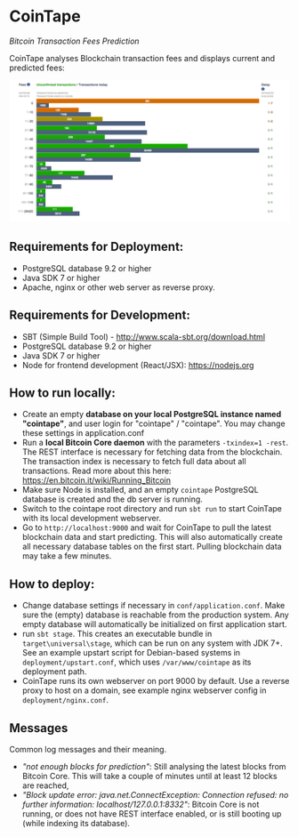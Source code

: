 # CoinTape
*Bitcoin Transaction Fees Prediction*

CoinTape analyses Blockchain transaction fees and displays current and predicted fees: 

![CoinTape](/public/images/screenshot.png?raw=true "Transaction Fees Overview")

## Requirements for Deployment:
- PostgreSQL database 9.2 or higher
- Java SDK 7 or higher
- Apache, nginx or other web server as reverse proxy.

## Requirements for Development:
- SBT (Simple Build Tool) - http://www.scala-sbt.org/download.html
- PostgreSQL database 9.2 or higher
- Java SDK 7 or higher
- Node for frontend development (React/JSX): https://nodejs.org

## How to run locally:
- Create an empty **database on your local PostgreSQL instance named "cointape"**, and user login for "cointape" / "cointape". You may change these settings in application.conf
- Run a **local Bitcoin Core daemon** with the parameters `-txindex=1 -rest`. The REST interface is necessary for fetching data from the blockchain. The transaction index is necessary to fetch full data about all transactions. Read more about this here: https://en.bitcoin.it/wiki/Running_Bitcoin  
- Make sure Node is installed, and an empty `cointape` PostgreSQL database is created and the db server is running.
- Switch to the cointape root directory and run `sbt run` to start CoinTape with its local development webserver.
- Go to `http://localhost:9000` and wait for CoinTape to pull the latest blockchain data and start predicting. This will also automatically create all necessary database tables on the first start. Pulling blockchain data may take a few minutes.

## How to deploy:
- Change database settings if necessary in `conf/application.conf`. Make sure the (empty) database is reachable from the production system. Any empty database will automatically be initialized on first application start.
- run `sbt stage`. This creates an executable bundle in `target\universal\stage`, which can be run on any system with JDK 7+. See an example upstart script for Debian-based systems in `deployment/upstart.conf`, which uses `/var/www/cointape` as its deployment path.
- CoinTape runs its own webserver on port 9000 by default. Use a reverse proxy to host on a domain, see example nginx webserver config in  `deployment/nginx.conf`.

## Messages

Common log messages and their meaning.

- *"not enough blocks for prediction"*: Still analysing the latest blocks from Bitcoin Core. This will take a couple of minutes until at least 12 blocks are reached,
- *"Block update error: java.net.ConnectException: Connection refused: no further information: localhost/127.0.0.1:8332"*: Bitcoin Core is not running, or does not have REST interface enabled, or is still booting up (while indexing its database).